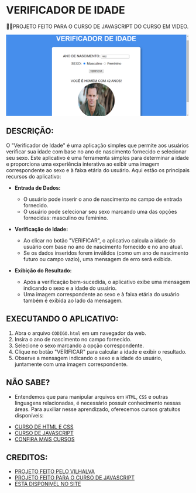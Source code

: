 # VERIFICADOR DE IDADE
👨‍🏫PROJETO FEITO PARA O CURSO DE JAVASCRIPT DO CURSO EM VIDEO.

<img src="FOTO.png" align="center" width="500"> <br>

## DESCRIÇÃO:
O "Verificador de Idade" é uma aplicação simples que permite aos usuários verificar sua idade com base no ano de nascimento fornecido e selecionar seu sexo. Este aplicativo é uma ferramenta simples para determinar a idade e proporciona uma experiência interativa ao exibir uma imagem correspondente ao sexo e à faixa etária do usuário. Aqui estão os principais recursos do aplicativo:

- **Entrada de Dados:**
  - O usuário pode inserir o ano de nascimento no campo de entrada fornecido.
  - O usuário pode selecionar seu sexo marcando uma das opções fornecidas: masculino ou feminino.

- **Verificação de Idade:**
  - Ao clicar no botão "VERIFICAR", o aplicativo calcula a idade do usuário com base no ano de nascimento fornecido e no ano atual.
  - Se os dados inseridos forem inválidos (como um ano de nascimento futuro ou campo vazio), uma mensagem de erro será exibida.

- **Exibição do Resultado:**
  - Após a verificação bem-sucedida, o aplicativo exibe uma mensagem indicando o sexo e a idade do usuário.
  - Uma imagem correspondente ao sexo e à faixa etária do usuário também é exibida ao lado da mensagem.

## EXECUTANDO O APLICATIVO:
1. Abra o arquivo `CODIGO.html` em um navegador da web.
2. Insira o ano de nascimento no campo fornecido.
3. Selecione o sexo marcando a opção correspondente.
4. Clique no botão "VERIFICAR" para calcular a idade e exibir o resultado.
5. Observe a mensagem indicando o sexo e a idade do usuário, juntamente com uma imagem correspondente.

## NÃO SABE?
- Entendemos que para manipular arquivos em `HTML`, `CSS` e outras linguagens relacionadas, é necessário possuir conhecimento nessas áreas. Para auxiliar nesse aprendizado, oferecemos cursos gratuitos disponíveis:
* [CURSO DE HTML E CSS](https://github.com/VILHALVA/CURSO-DE-HTML-E-CSS)
* [CURSO DE JAVASCRIPT](https://github.com/VILHALVA/CURSO-DE-JAVASCRIPT)
* [CONFIRA MAIS CURSOS](https://github.com/VILHALVA?tab=repositories&q=+topic:CURSO)

## CREDITOS:
- [PROJETO FEITO PELO VILHALVA](https://github.com/VILHALVA)
- [PROJETO FEITO PARA O CURSO DE JAVASCRIPT](https://github.com/VILHALVA/CURSO-DE-JAVASCRIPT)
- [ESTÁ DISPONIVEL NO SITE](https://vilhalva.github.io/STYLER/STYLER.html)